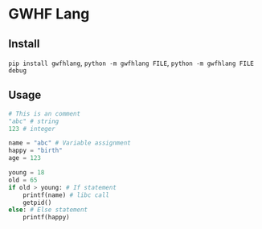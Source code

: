 # GWHF Lang
## Install
`pip install gwfhlang`, `python -m gwfhlang FILE`, `python -m gwfhlang FILE debug` 
## Usage
```py
# This is an comment 
"abc" # string
123 # integer

name = "abc" # Variable assignment
happy = "birth"
age = 123

young = 18
old = 65
if old > young: # If statement
    printf(name) # libc call
    getpid()
else: # Else statement
    printf(happy)
```
